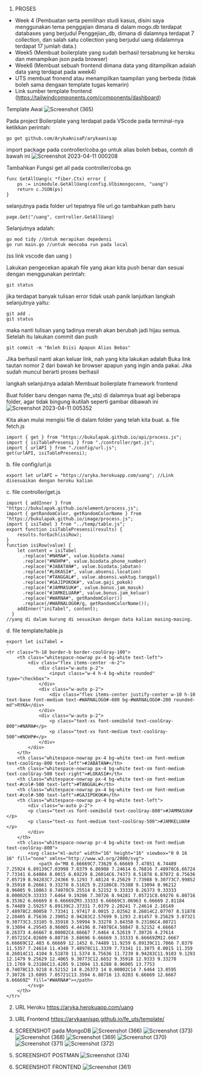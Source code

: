 1. PROSES
- Week 4 (Pembuatan serta pemilihan studi kasus, disini saya menggunakan tema penggajian dimana di dalam mogo.db terdapat databases yang berjudul  Penggejian_db, dimana  di dalamnya terdapat 7 collection, dan salah satu collection yang berjudul uang didalamnya terdapat 17 jumlah data.)
- Week5 (Membuat boilerplate yang sudah berhasil tersabnung ke heroku dan menampikan json pada browser)
- Week6 (Membuat sebuah frontend dimana data yang ditampilkan adalah data yang terdapat pada week4)
- UTS membuat fronend atau menampilkan taampilan yang berbeda (tidak boleh sama dengaan template tugas kemarin)
- Link sumber template frontend (https://tailwindcomponents.com/components/dashboard)

Template Awal
![Screenshot (365)](https://user-images.githubusercontent.com/97519820/230965052-c227b3f8-81a7-4fb8-abca-18aa085f3683.png)


Pada project Boilerplate yang terdapat pada VScode pada terminal-nya ketikkan perintah:

```
go get github.com/ArykaAnisaP/arykaanisap
```

import package pada controller/coba.go untuk alias boleh bebas, contoh di bawah ini
![Screenshot 2023-04-11 000208](https://user-images.githubusercontent.com/97519820/230965291-998fa829-2140-426a-b333-d6b6bb970cc4.png)


Tambahkan Fungsi get all pada controller/coba.go 
```
func GetAllUang(c *fiber.Ctx) error {
	ps := inimodule.GetAllUang(config.Ulbimongoconn, "uang")
	return c.JSON(ps)
}
```

selanjutnya pada folder url tepatnya file url.go tambahkan path baru 
```
page.Get("/uang", controller.GetAllUang)
```

Selanjutnya adalah:

```
go mod tidy //Untuk merapikan depedensi
go run main.go //untuk mencoba run pada local
```


(ss link vscode dan uang )

Lakukan pengecekan apakah file yang akan kita push benar dan sesuai dengan menggunakan perintah: 

```
git status
```

jika terdapat banyak tulisan error tidak usah panik lanjutkan langkah selanjutnya yaitu:

```
git add .
git status
```

maka nanti tulisan yang tadinya merah akan berubah jadi hijau semua. Setelah itu lakukan commit dan push

```
git commit -m "Boleh Diisi Apapun Alias Bebas"
```

Jika berhasil nanti akan keluar link, nah yang kita lakukan adalah Buka link tautan nomor 2 dari bawah ke browser apapun yang ingin anda pakai. Jika sudah muncul berarti proses berhasil

langkah selanjutnya adalah Membuat boilerplate framework frontend

Buat folder baru dengan nama (fe_uts)
di dalamnya buat agi beberapa folder, agar tidak bingung ikutilah seperti gambar dibawah ini
![Screenshot 2023-04-11 005352](https://user-images.githubusercontent.com/97519820/230966193-16a519d6-4f11-4ec2-8be2-db66dcf7db7a.png)

Kita akan mulai mengisi file di dalam folder yang telah kita buat.
a. file fetch.js
```
import { get } from "https://bukulapak.github.io/api/process.js";
import { isiTablePresensi } from "./controller/get.js";
import { urlAPI } from "./config/url.js";
get(urlAPI, isiTablePresensi);
```

b. file config/url.js
```
export let urlAPI = "https://aryka.herokuapp.com/uang"; //Link disesuaikan dengan heroku kalian
```

c. file controller/get.js
```
import { addInner } from "https://bukulapak.github.io/element/process.js";
import { getRandomColor, getRandomColorName } from "https://bukulapak.github.io/image/process.js";
import { isiTabel } from "../temp/table.js";
export function isiTablePresensi(results) {
    results.forEach(isiRow);
}
function isiRow(value) {
    let content = isiTabel
      .replace("#NAMA#", value.biodata.nama)
      .replace("#NOHP#", value.biodata.phone_number)
      .replace("#JABATAN#", value.biodata.jabatan)
      .replace("#LOKASI#", value.absensi.location)
      .replace("#TANGGAL#", value.absensi.waktug.tanggal)
      .replace("#GAJIPOKOK#", value.gaji_pokok)
      .replace("#JAMMASUK#", value.bonus.jam_masuk)
      .replace("#JAMKELUAR#", value.bonus.jam_keluar)
      .replace("#WARNA#", getRandomColor())
      .replace(/#WARNALOGO#/g, getRandomColorName());
    addInner("iniTabel", content);
  }
//yang di dalam kurung di sesuaikan dengan data kalian masing-masing.
```

d. file template/table.js

```
export let isiTabel = 
`
<tr class="h-18 border-b border-coolGray-100">
    <th class="whitespace-nowrap px-4 bg-white text-left">
        <div class="flex items-center -m-2">
            <div class="w-auto p-2">
                <input class="w-4 h-4 bg-white rounded" type="checkbox">
            </div>
            <div class="w-auto p-2">
                <div class="flex items-center justify-center w-10 h-10 text-base font-medium text-#WARNALOGO#-600 bg-#WARNALOGO#-200 rounded-md">RYKA</div>
            </div>
            <div class="w-auto p-2">
                <p class="text-xs font-semibold text-coolGray-800">#NAMA#</p>
                <p class="text-xs font-medium text-coolGray-500">#NOHP#</p>
            </div>
        </div>
    </th>
    <th class="whitespace-nowrap px-4 bg-white text-sm font-medium text-coolGray-800 text-left">#JABATAN#</th>
    <th class="whitespace-nowrap px-4 bg-white text-sm font-medium text-coolGray-500 text-right">#LOKASI#</th>
    <th class="whitespace-nowrap px-4 bg-white text-sm font-medium text-#col#-500 text-left">#TANGGAL#</th>
    <th class="whitespace-nowrap px-4 bg-white text-sm font-medium text-#col#-500 text-left">#GAJIPOKOK#</th>
    <th class="whitespace-nowrap px-4 bg-white text-left">
        <div class="w-auto p-2">
        <p class="text-xs font-semibold text-coolGray-800">#JAMMASUK#</p>
        <p class="text-xs font-medium text-coolGray-500">#JAMKELUAR#</p>
        </div>
    </th>
    <th class="whitespace-nowrap pr-4 bg-white text-sm font-medium text-coolGray-800">
        <svg class="ml-auto" width="16" height="16" viewbox="0 0 16 16" fill="none" xmlns="http://www.w3.org/2000/svg">
            <path d="M8 6.66669C7.73629 6.66669 7.47851 6.74489 7.25924 6.89139C7.03998 7.0379 6.86908 7.24614 6.76816 7.48978C6.66724 7.73341 6.64084 8.0015 6.69229 8.26014C6.74373 8.51878 6.87072 8.75636 7.05719 8.94283C7.24366 9.1293 7.48124 9.25629 7.73988 9.30773C7.99852 9.35918 8.26661 9.33278 8.51025 9.23186C8.75388 9.13094 8.96212 8.96005 9.10863 8.74078C9.25514 8.52152 9.33333 8.26373 9.33333 8.00002C9.33333 7.6464 9.19286 7.30726 8.94281 7.05721C8.69276 6.80716 8.35362 6.66669 8 6.66669ZM3.33333 6.66669C3.06963 6.66669 2.81184 6.74489 2.59257 6.89139C2.37331 7.0379 2.20241 7.24614 2.10149 7.48978C2.00058 7.73341 1.97417 8.0015 2.02562 8.26014C2.07707 8.51878 2.20405 8.75636 2.39052 8.94283C2.57699 9.1293 2.81457 9.25629 3.07321 9.30773C3.33185 9.35918 3.59994 9.33278 3.84358 9.23186C4.08721 9.13094 4.29545 8.96005 4.44196 8.74078C4.58847 8.52152 4.66667 8.26373 4.66667 8.00002C4.66667 7.6464 4.52619 7.30726 4.27614 7.05721C4.02609 6.80716 3.68696 6.66669 3.33333 6.66669ZM12.6667 6.66669C12.403 6.66669 12.1452 6.74489 11.9259 6.89139C11.7066 7.0379 11.5357 7.24614 11.4348 7.48978C11.3339 7.73341 11.3075 8.0015 11.359 8.26014C11.4104 8.51878 11.5374 8.75636 11.7239 8.94283C11.9103 9.1293 12.1479 9.25629 12.4065 9.30773C12.6652 9.35918 12.9333 9.33278 13.1769 9.23186C13.4205 9.13094 13.6288 8.96005 13.7753 8.74078C13.9218 8.52152 14 8.26373 14 8.00002C14 7.6464 13.8595 7.30726 13.6095 7.05721C13.3594 6.80716 13.0203 6.66669 12.6667 6.66669Z" fill="#WARNA#"></path>
        </svg>
    </th>
</tr>`
```

2. URL Heroku
   https://aryka.herokuapp.com/uang
   
3. URL Frontend
   https://arykaanisap.github.io/fe_uts/template/
   
4. SCREENSHOT pada MongoDB
  ![Screenshot (366)](https://user-images.githubusercontent.com/97519820/230967216-40af6f3d-5067-4cd0-baa2-57df82321c5c.png)
  ![Screenshot (373)](https://user-images.githubusercontent.com/97519820/230967189-0b5266bc-0357-4534-8af0-927abe9f2a47.png)
  ![Screenshot (368)](https://user-images.githubusercontent.com/97519820/230967213-47d2442e-6360-44f0-8107-f589318458c0.png)
  ![Screenshot (369)](https://user-images.githubusercontent.com/97519820/230967211-13e0fdea-ea12-4250-bded-73b89ad7c37d.png)
  ![Screenshot (370)](https://user-images.githubusercontent.com/97519820/230967205-1eb86d8d-41cd-4dba-af1a-cf6494e12a79.png)
  ![Screenshot (371)](https://user-images.githubusercontent.com/97519820/230967199-1d4610ac-d43e-48e1-8cf4-34f70042e275.png)
  ![Screenshot (372)](https://user-images.githubusercontent.com/97519820/230967196-4b9f5fc9-1cd7-4b68-acaa-b1115312d2a3.png)

5. SCREENSHOT POSTMAN
![Screenshot (374)](https://user-images.githubusercontent.com/97519820/231215671-27343568-1f17-407f-8bba-8a921167a31f.png)

6. SCREENSHOT FRONTEND
![Screenshot (361)](https://user-images.githubusercontent.com/97519820/231215794-f4785089-afe1-4741-8882-040395e88482.png)

   
